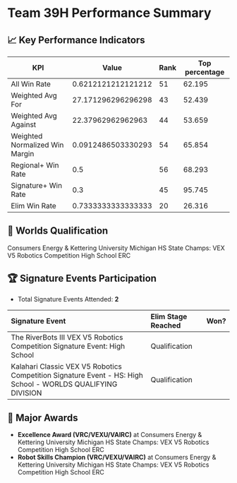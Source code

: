 # Team 39H Performance Summary

## 📈 Key Performance Indicators
| KPI | Value | Rank | Top percentage |
| --- | ----- | ---- | ----- |
| All Win Rate | 0.6212121212121212 | 51 | 62.195 |
| Weighted Avg For | 27.171296296296298 | 43 | 52.439 |
| Weighted Avg Against | 22.37962962962963 | 44 | 53.659 |
| Weighted Normalized Win Margin | 0.0912486503330293 | 54 | 65.854 |
| Regional+ Win Rate | 0.5 | 56 | 68.293 |
| Signature+ Win Rate | 0.3 | 45 | 95.745 |
| Elim Win Rate | 0.7333333333333333 | 20 | 26.316 |


## 🎯 Worlds Qualification
Consumers Energy & Kettering University Michigan HS State Champs: VEX V5 Robotics Competition High School ERC

## 🏆 Signature Events Participation
- Total Signature Events Attended: **2**

| Signature Event | Elim Stage Reached | Won? |
|:----------------|:-------------------|:----|
| The RiverBots III VEX V5 Robotics Competition Signature Event: High School | Qualification |  |
| Kalahari Classic VEX V5 Robotics Competition Signature Event - HS: High School - WORLDS QUALIFYING DIVISION | Qualification |  |


## 🥇 Major Awards
- **Excellence Award (VRC/VEXU/VAIRC)** at Consumers Energy & Kettering University Michigan HS State Champs: VEX V5 Robotics Competition High School ERC
- **Robot Skills Champion (VRC/VEXU/VAIRC)** at Consumers Energy & Kettering University Michigan HS State Champs: VEX V5 Robotics Competition High School ERC

